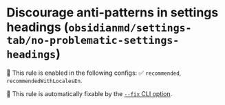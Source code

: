 # Discourage anti-patterns in settings headings (`obsidianmd/settings-tab/no-problematic-settings-headings`)

💼 This rule is enabled in the following configs: ✅ `recommended`, `recommendedWithLocalesEn`.

🔧 This rule is automatically fixable by the [`--fix` CLI option](https://eslint.org/docs/latest/user-guide/command-line-interface#--fix).

<!-- end auto-generated rule header -->
